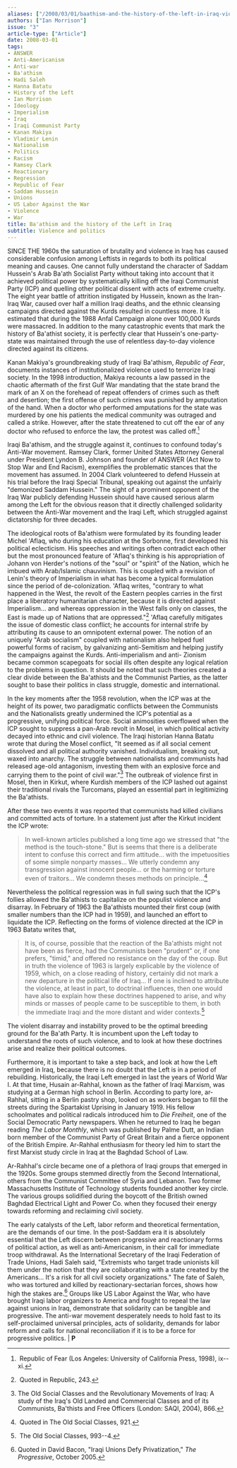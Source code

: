 ```yaml
---
aliases: ["/2008/03/01/baathism-and-the-history-of-the-left-in-iraq-violence-and-politics"]
authors: ["Ian Morrison"]
issue: "3"
article-type: ["Article"]
date: 2008-03-01
tags:
- ANSWER
- Anti-Americanism
- Anti-war
- Ba'athism
- Hadi Saleh
- Hanna Batatu
- History of the Left
- Ian Morrison
- Ideology
- Imperialism
- Iraq
- Iraqi Communist Party
- Kanan Makiya
- Vladimir Lenin
- Nationalism
- Politics
- Racism
- Ramsey Clark
- Reactionary
- Regression
- Republic of Fear
- Saddam Hussein
- Unions
- US Labor Against the War
- Violence
- War
title: Ba'athism and the history of the Left in Iraq
subtitle: Violence and politics
---
```


SINCE THE 1960s the saturation of brutality and violence in Iraq has caused considerable confusion among Leftists in regards to both its political meaning and causes. One cannot fully understand the character of Saddam Hussein's Arab Ba'ath Socialist Party without taking into account that it achieved political power by systematically killing off the Iraqi Communist Party (ICP) and quelling other political dissent with acts of extreme cruelty. The eight year battle of attrition instigated by Hussein, known as the Iran-Iraq War, caused over half a million Iraqi deaths, and the ethnic cleansing campaigns directed against the Kurds resulted in countless more. It is estimated that during the 1988 Anfal Campaign alone over 100,000 Kurds were massacred. In addition to the many catastrophic events that mark the history of Ba'athist society, it is perfectly clear that Hussein's one-party-state was maintained through the use of relentless day-to-day violence directed against its citizens.

Kanan Makiya's groundbreaking study of Iraqi Ba'athism, *Republic of Fear*, documents instances of institutionalized violence used to terrorize Iraqi society. In the 1998 introduction, Makiya recounts a law passed in the chaotic aftermath of the first Gulf War mandating that the state brand the mark of an X on the forehead of repeat offenders of crimes such as theft and desertion; the first offense of such crimes was punished by amputation of the hand. When a doctor who performed amputations for the state was murdered by one his patients the medical community was outraged and called a strike. However, after the state threatened to cut off the ear of any doctor who refused to enforce the law, the protest was called off.[^1]

Iraqi Ba'athism, and the struggle against it, continues to confound today's Anti-War movement. Ramsey Clark, former United States Attorney General under President Lyndon B. Johnson and founder of ANSWER (Act Now to Stop War and End Racism), exemplifies the problematic stances that the movement has assumed. In 2004 Clark volunteered to defend Hussein at his trial before the Iraqi Special Tribunal, speaking out against the unfairly "demonized Saddam Hussein." The sight of a prominent opponent of the Iraq War publicly defending Hussein should have caused serious alarm among the Left for the obvious reason that it directly challenged solidarity between the Anti-War movement and the Iraqi Left, which struggled against dictatorship for three decades.

The ideological roots of Ba'athism were formulated by its founding leader Michel 'Aflaq, who during his education at the Sorbonne, first developed his political eclecticism. His speeches and writings often contradict each other but the most pronounced feature of 'Aflaq's thinking is his appropriation of Johann von Herder's notions of the "soul" or "spirit" of the Nation, which he imbued with Arab/Islamic chauvinism. This is coupled with a revision of Lenin's theory of Imperialism in what has become a typical formulation since the period of de-colonization. 'Aflaq writes, "contrary to what happened in the West, the revolt of the Eastern peoples carries in the first place a liberatory humanitarian character, because it is directed against Imperialism... and whereas oppression in the West falls only on classes, the East is made up of Nations that are oppressed."[^2] 'Aflaq carefully mitigates the issue of domestic class conflict; he accounts for internal strife by attributing its cause to an omnipotent external power. The notion of an uniquely "Arab socialism" coupled with nationalism also helped fuel powerful forms of racism, by galvanizing anti-Semitism and helping justify the campaigns against the Kurds. Anti-imperialism and anti- Zionism became common scapegoats for social ills often despite any logical relation to the problems in question. It should be noted that such theories created a clear divide between the Ba'athists and the Communist Parties, as the latter sought to base their politics in class struggle, domestic and international.

In the key moments after the 1958 revolution, when the ICP was at the height of its power, two paradigmatic conflicts between the Communists and the Nationalists greatly undermined the ICP's potential as a progressive, unifying political force. Social animosities overflowed when the ICP sought to suppress a pan-Arab revolt in Mosel, in which political activity decayed into ethnic and civil violence. The Iraqi historian Hanna Batatu wrote that during the Mosel conflict, "It seemed as if all social cement dissolved and all political authority vanished. Individualism, breaking out, waxed into anarchy. The struggle between nationalists and communists had released age-old antagonism, investing them with an explosive force and carrying them to the point of civil war."[^3] The outbreak of violence first in Mosel, then in Kirkut, where Kurdish members of the ICP lashed out against their traditional rivals the Turcomans, played an essential part in legitimizing the Ba'athists.

After these two events it was reported that communists had killed civilians and committed acts of torture. In a statement just after the Kirkut incident the ICP wrote:

>In well-known articles published a long time ago we stressed that "the method is the touch-stone." But is seems that there is a deliberate intent to confuse this correct and firm attitude... with the impetuosities of some simple nonparty masses... We utterly condemn any transgression against innocent people... or the harming or torture even of traitors... We condemn theses methods on principle...[^4]

Nevertheless the political regression was in full swing such that the ICP's follies allowed the Ba'athists to capitalize on the populist violence and disarray. In February of 1963 the Ba'athists mounted their first coup (with smaller numbers than the ICP had in 1959), and launched an effort to liquidate the ICP. Reflecting on the forms of violence directed at the ICP in 1963 Batatu writes that,

>It is, of course, possible that the reaction of the Ba'athists might not have been as fierce, had the Communists been "prudent" or, if one prefers, "timid," and offered no resistance on the day of the coup. But in truth the violence of 1963 is largely explicable by the violence of 1959, which, on a close reading of history, certainly did not mark a new departure in the political life of Iraq... If one is inclined to attribute the violence, at least in part, to doctrinal influences, then one would have also to explain how these doctrines happened to arise, and why minds or masses of people came to be susceptible to them, in both the immediate Iraqi and the more distant and wider contexts.[^5]

The violent disarray and instability proved to be the optimal breeding ground for the Ba'ath Party. It is incumbent upon the Left today to understand the roots of such violence, and to look at how these doctrines arise and realize their political outcomes.

Furthermore, it is important to take a step back, and look at how the Left emerged in Iraq, because there is no doubt that the Left is in a period of rebuilding. Historically, the Iraqi Left emerged in last the years of World War I. At that time, Husain ar-Rahhal, known as the father of Iraqi Marxism, was studying at a German high school in Berlin. According to party lore, ar-Rahhal, sitting in a Berlin pastry shop, looked on as workers began to fill the streets during the Spartakist Uprising in January 1919. His fellow schoolmates and political radicals introduced him to *Die Freiheit*, one of the Social Democratic Party newspapers. When he returned to Iraq he began reading *The Labor Monthly*, which was published by Palme Dutt, an Indian born member of the Communist Party of Great Britain and a fierce opponent of the British Empire. Ar-Rahhal enthusiasm for theory led him to start the first Marxist study circle in Iraq at the Baghdad School of Law.

Ar-Rahhal's circle became one of a plethora of Iraqi groups that emerged in the 1920s. Some groups stemmed directly from the Second International, others from the Communist Committee of Syria and Lebanon. Two former Massachusetts Institute of Technology students founded another key circle. The various groups solidified during the boycott of the British owned Baghdad Electrical Light and Power Co. when they focused their energy towards reforming and reclaiming civil society.

The early catalysts of the Left, labor reform and theoretical fermentation, are the demands of our time. In the post-Saddam era it is absolutely essential that the Left discern between progressive and reactionary forms of political action, as well as anti-Americanism, in their call for immediate troop withdrawal. As the International Secretary of the Iraqi Federation of Trade Unions, Hadi Saleh said, "Extremists who target trade unionists kill them under the notion that they are collaborating with a state created by the Americans... It's a risk for all civil society organizations." The fate of Saleh, who was tortured and killed by reactionary-sectarian forces, shows how high the stakes are.[^6] Groups like US Labor Against the War, who have brought Iraqi labor organizers to America and fought to repeal the law against unions in Iraq, demonstrate that solidarity can be tangible and progressive. The anti-war movement desperately needs to hold fast to its self-proclaimed universal principles, acts of solidarity, demands for labor reform and calls for national reconciliation if it is to be a force for progressive politics. | **P**


[^1]: Republic of Fear (Los Angeles: University of California Press, 1998), ix--xi.

[^2]: Quoted in Republic, 243.

[^3]: The Old Social Classes and the Revolutionary Movements of Iraq: A study of the Iraq's Old Landed and Commercial Classes and of its Communists, Ba'thists and Free Officers (London: SAQI, 2004), 866.

[^4]: Quoted in The Old Social Classes, 921.

[^5]: The Old Social Classes, 993--4.

[^6]: Quoted in David Bacon, "Iraqi Unions Defy Privatization," *The Progressive*, October 2005.
